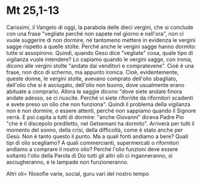 Mt 25,1-13
==========

Carissimi, il Vangelo di oggi, la parabola delle dieci vergini, che si conclude
con una frase "vegliate perché non sapete nel giorno e nell'ora", non ci vuole
suggerire di non dormire, né tantomeno mettere in evidenza le vergini sagge
rispetto a quelle stolte. Perché anche le vergini sagge hanno dormito: tutte si
assopirono. Quindi, quando Gesù dice "vegliate" cosa, quale tipo di vigilanza
vuole intendere? Lo capiamo quando le vergini sagge, con ironia, dicono alle
vergini stolte "andate dai venditori e compratevene". Cioè è una frase, non dico
di scherno, ma appunto ironica. Cioè, evidentemente, queste donne, le vergini
stolte, avevano comprato dell'olio sbagliato, dell'olio che si è asciugato,
dell'olio non buono, dove usualmente erano abituate a comprarlo. Allora le
saggie dicono "dove siete andate finora andate adesso, se ci riuscite. Perché vi
siete rifornite da rifornitori scadenti e avete preso un olio che non funziona".
Quindi il problema della vigilanza non è non dormire, o essere attenti, perché
non sappiamo quando il Signore verrà. E poi capita a tutti di dormire: "anche
Giovanni" diceva Padre Pio "che è il discepolo prediletto, nel Getsemani ha
dormito". Arriverà per tutti il momento del sonno, della crisi, della
difficoltà, come è stato anche per Gesù. Non è tanto questo il punto. Ma a quali
fonti andiamo a bere? Quali tipi di olio scegliamo? A quali commercianti,
supermercati o rifornitori andiamo a comprare il nostro olio? Perché l'olio
funzioni deve essere soltanto l'olio della Parola di Dio tutti gli altri olii ci
inganneranno, si asciugheranno, e le lampade non funzioneranno.

Altri oli= filosofie varie, social, guru vari del nostro tempo
